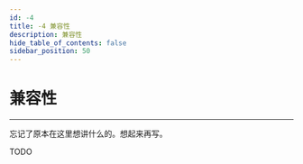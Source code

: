 ```yaml
---
id: -4
title: -4 兼容性
description: 兼容性
hide_table_of_contents: false
sidebar_position: 50
---
```


# 兼容性

---

忘记了原本在这里想讲什么的。想起来再写。

TODO